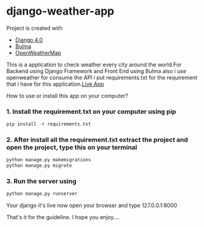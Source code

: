 # django-weather-app

Project is created with
* [Django 4.0](https://docs.djangoproject.com/en/4.0/)
* [Bulma](https://bulma.io/)
* [OpenWeatherMap](https://openweathermap.org/)

This is a application to check weather every city around the world.For Backend using Django Framework and Front End using Bulma also i use openweather for consume the API
i put requirements.txt for the requirement that i have for this application.[Live App](https://dimasyot.pythonanywhere.com/)

How to use or install this app on your computer?
### 1. Install the requirement.txt on your computer using pip

```python
pip install -r requirements.txt
```

### 2.  After install all the requirement.txt extract the project and open the project, type this on your terminal 
```python
python manage.py makemigrations
python manage.py migrate
```

### 3. Run the server using 
```python
python manage.py runserver
```

Your django it's live now open your browser and type 127.0.0.1:8000



That's it for the guideline. I hope you enjoy.... 
